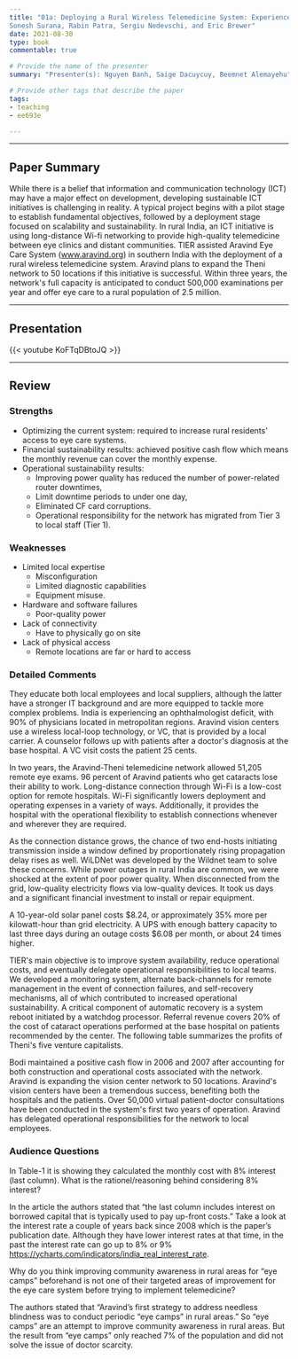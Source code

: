 ```yaml
---
title: "01a: Deploying a Rural Wireless Telemedicine System: Experiences in Sustainability
Sonesh Surana, Rabin Patra, Sergiu Nedevschi, and Eric Brewer"
date: 2021-08-30
type: book
commentable: true

# Provide the name of the presenter
summary: "Presenter(s): Nguyen Banh, Saige Dacuycuy, Beemnet Alemayehu"

# Provide other tags that describe the paper
tags:
- teaching
- ee693e

---
```


***
## Paper Summary
While there is a belief that information and communication technology (ICT) may have a major effect on development, developing sustainable ICT initiatives is challenging in reality. A typical project begins with a pilot stage to establish fundamental objectives, followed by a deployment stage focused on scalability and sustainability. In rural India, an ICT initiative is using long-distance Wi-fi networking to provide high-quality telemedicine between eye clinics and distant communities. TIER assisted Aravind Eye Care System (www.aravind.org) in southern India with the deployment of a rural wireless telemedicine system. Aravind plans to expand the Theni network to 50 locations if this initiative is successful. Within three years, the network's full capacity is anticipated to conduct 500,000 examinations per year and offer eye care to a rural population of 2.5 million.
***

## Presentation
{{< youtube KoFTqDBtoJQ >}}

***

## Review
### Strengths
- Optimizing the current system: required to increase rural residents' access to eye care systems.
- Financial sustainability results: achieved positive cash flow which means the monthly revenue can cover the monthly expense.
- Operational sustainability results: 
    - Improving power quality has reduced the number of power-related router downtimes, 
    - Limit downtime periods to under one day, 
    - Eliminated CF card corruptions.
    - Operational responsibility for the network has migrated from Tier 3 to local staff (Tier 1).

### Weaknesses
- Limited local expertise
  - Misconfiguration
  - Limited diagnostic capabilities
  - Equipment misuse.
- Hardware and software failures
  - Poor-quality power
- Lack of connectivity
  - Have to physically go on site
- Lack of physical access
  - Remote locations are far or hard to access

### Detailed Comments
They educate both local employees and local suppliers, although the latter have a stronger IT background and are more equipped to tackle more complex problems. India is experiencing an ophthalmologist deficit, with 90% of physicians located in metropolitan regions. Aravind vision centers use a wireless local-loop technology, or VC, that is provided by a local carrier. A counselor follows up with patients after a doctor's diagnosis at the base hospital. A VC visit costs the patient 25 cents.

In two years, the Aravind-Theni telemedicine network allowed 51,205 remote eye exams. 96 percent of Aravind patients who get cataracts lose their ability to work. Long-distance connection through Wi-Fi is a low-cost option for remote hospitals. Wi-Fi significantly lowers deployment and operating expenses in a variety of ways. Additionally, it provides the hospital with the operational flexibility to establish connections whenever and wherever they are required.

As the connection distance grows, the chance of two end-hosts initiating transmission inside a window defined by proportionately rising propagation delay rises as well. WiLDNet was developed by the Wildnet team to solve these concerns. While power outages in rural India are common, we were shocked at the extent of poor power quality. When disconnected from the grid, low-quality electricity flows via low-quality devices. It took us days and a significant financial investment to install or repair equipment.

A 10-year-old solar panel costs $8.24, or approximately 35% more per kilowatt-hour than grid electricity. A UPS with enough battery capacity to last three days during an outage costs $6.08 per month, or about 24 times higher.

TIER's main objective is to improve system availability, reduce operational costs, and eventually delegate operational responsibilities to local teams. We developed a monitoring system, alternate back-channels for remote management in the event of connection failures, and self-recovery mechanisms, all of which contributed to increased operational sustainability. A critical component of automatic recovery is a system reboot initiated by a watchdog processor. Referral revenue covers 20% of the cost of cataract operations performed at the base hospital on patients recommended by the center. The following table summarizes the profits of Theni's five venture capitalists.

Bodi maintained a positive cash flow in 2006 and 2007 after accounting for both construction and operational costs associated with the network. Aravind is expanding the vision center network to 50 locations. Aravind's vision centers have been a tremendous success, benefiting both the hospitals and the patients. Over 50,000 virtual patient-doctor consultations have been conducted in the system's first two years of operation. Aravind has delegated operational responsibilities for the network to local employees.


### Audience Questions

In Table-1 it is showing they calculated the monthly cost with 8% interest (last column). What is the rationel/reasoning behind considering 8% interest? 

In the article the authors stated that “the last column includes interest on borrowed capital that is typically used to pay up-front costs.” Take a look at the interest rate a couple of years back since 2008 which is the paper’s publication date. Although they have lower interest rates at that time, in the past the interest rate can go up to 8% or 9% https://ycharts.com/indicators/india_real_interest_rate.


Why do you think improving community awareness in rural areas for “eye camps” beforehand is not one of their targeted areas of improvement for the eye care system before trying to implement telemedicine?

The authors stated that “Aravind’s first strategy to address needless blindness was to conduct periodic “eye camps” in rural areas.” So “eye camps” are an attempt to improve community awareness in rural areas. But the result from “eye camps” only reached 7% of the population and did not solve the issue of doctor scarcity. 
